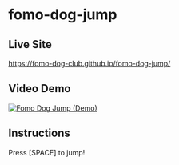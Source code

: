 # fomo-dog-jump

## Live Site

https://fomo-dog-club.github.io/fomo-dog-jump/

## Video Demo

[![Fomo Dog Jump (Demo)](https://img.youtube.com/vi/7juCOAlwTiM/0.jpg)](https://www.youtube.com/watch?v=7juCOAlwTiM)

## Instructions

Press [SPACE] to jump!

